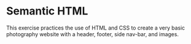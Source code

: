 Semantic HTML
====================

This exercise practices the use of HTML and CSS to create a very basic photography website with a header, footer, side nav-bar, and images.